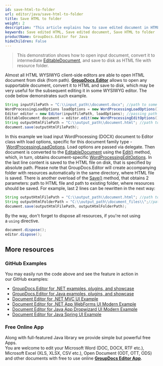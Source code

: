 ```yaml
---
id: save-html-to-folder
url: editor/java/save-html-to-folder
title: Save HTML to folder
weight: 2
description: "This article explains how to save edited document in HTML form to folder at local disk using GroupDocs.Editor for Java features."
keywords: Save edited HTML, Save edited document, Save HTML to folder
productName: GroupDocs.Editor for Java
hideChildren: False
---
```

> This demonstration shows how to open input document, convert it to intermediate [EditableDocument](https://apireference.groupdocs.com/editor/java/com.groupdocs.editor/editabledocument), and save to disk as HTML file with resource folder.

Almost all HTML WYSIWYG client-side editors are able to open HTML document from disk (from path). [**GroupDocs.Editor**](https://products.groupdocs.com/editor/java) allows to open any supportable document, convert it to HTML and save to disk, which may be very useful for the subsequent editing it in some WYSIWYG editor. The code below demonstrates such example.

```java
String inputFilePath = "C:\\input_path\\document.docx"; //path to some document
WordProcessingLoadOptions loadOptions = new WordProcessingLoadOptions();
Editor editor = new Editor(inputFilePath, loadOptions); //passing path and load options (via delegate) to the constructor
EditableDocument document = editor.edit(new WordProcessingEditOptions());
String outputHtmlFilePath = "C:\\output_path\\document.html"; //path to output HTML document
document.save(outputHtmlFilePath);
```

In this example we load input WordProcessing (DOCX) document to Editor class with load options, specific for this document family type - [WordProcessingLoadOptions](https://apireference.groupdocs.com/editor/java/com.groupdocs.editor.options/wordprocessingloadoptions). Load options are passed via delegate. Then document is converted to the [EditableDocument](https://apireference.groupdocs.com/editor/java/com.groupdocs.editor/editabledocument) using the [Edit()](https://apireference.groupdocs.com/editor/java/com.groupdocs.editor/editor#edit()) method, which, in turn, obtains document-specific [WordProcessingEditOptions](https://apireference.groupdocs.com/editor/java/com.groupdocs.editor.options/wordprocessingeditoptions). In the last line content is saved to the HTML file on disk, that is specified by absolute path. Please note that GroupDocs.Editor will create accompanying folder with resources automatically in the same directory, where HTML file is saved. There is another overload of the [Save()](https://apireference.groupdocs.com/editor/java/com.groupdocs.editor/editabledocument#save()) method, that obtains 2 parameters: path to HTML file and path to existing folder, where resources should be saved. For example, last 2 lines can be rewritten in the next way:

```java
String outputHtmlFilePath = "C:\\output_path\\document.html"; //path to output HTML document
String outputHtmlFolderPath = "C:\\output_path\\document_files\\";//path to folder, where resources will be saved
document.save(outputHtmlFilePath, outputHtmlFolderPath);
```

By the way, don't forget to dispose all resources, if you're not using a `using` directive.

```java
document.dispose();
editor.dispose();
```

## More resources
### GitHub Examples

You may easily run the code above and see the feature in action in our GitHub examples:
*   [GroupDocs.Editor for .NET examples, plugins, and showcase](https://github.com/groupdocs-editor/GroupDocs.Editor-for-.NET)   
*   [GroupDocs.Editor for Java examples, plugins, and showcase](https://github.com/groupdocs-editor/GroupDocs.Editor-for-Java)    
*   [Document Editor for .NET MVC UI Example](https://github.com/groupdocs-editor/GroupDocs.Editor-for-.NET-MVC)     
*   [Document Editor for .NET App WebForms UI Modern Example](https://github.com/groupdocs-editor/GroupDocs.Editor-for-.NET-WebForms)    
*   [Document Editor for Java App Dropwizard UI Modern Example](https://github.com/groupdocs-editor/GroupDocs.Editor-for-Java-Dropwizard)    
*   [Document Editor for Java Spring UI Example](https://github.com/groupdocs-editor/GroupDocs.Editor-for-Java-Spring)
    
### Free Online App
Along with full-featured Java library we provide simple but powerful free Apps.  
You are welcome to edit your Microsoft Word (DOC, DOCX, RTF etc.), Microsoft Excel (XLS, XLSX, CSV etc.), Open Document (ODT, OTT, ODS) and other documents with free to use online **[GroupDocs Editor App](https://products.groupdocs.app/editor)**.